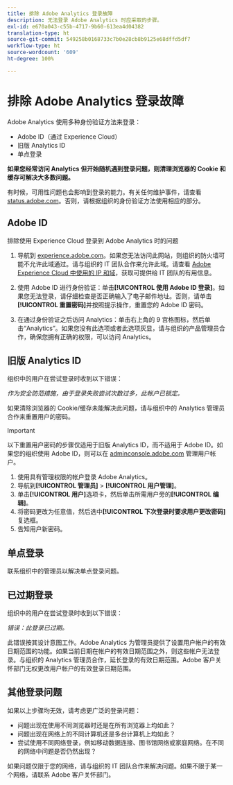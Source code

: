 ```yaml
---
title: 排除 Adobe Analytics 登录故障
description: 无法登录 Adobe Analytics 时应采取的步骤。
exl-id: e670a043-c55b-4717-9b60-613ea4d04382
translation-type: ht
source-git-commit: 549258b0168733c7b0e28cb8b9125e68dffd5df7
workflow-type: ht
source-wordcount: '609'
ht-degree: 100%

---
```


# 排除 Adobe Analytics 登录故障

Adobe Analytics 使用多种身份验证方法来登录：

* Adobe ID（通过 Experience Cloud）
* 旧版 Analytics ID
* 单点登录

**如果您经常访问 Analytics 但开始随机遇到登录问题，则清理浏览器的 Cookie 和缓存可解决大多数问题。**

有时候，可用性问题也会影响到登录的能力。有关任何维护事件，请查看 [status.adobe.com](https://status.adobe.com)。否则，请根据组织的身份验证方法使用相应的部分。

## Adobe ID

排除使用 Experience Cloud 登录到 Adobe Analytics 时的问题

1. 导航到 [experience.adobe.com](https://experience.adobe.com)。如果您无法访问此网站，则组织的防火墙可能不允许此域通过。请与组织的 IT 团队合作来允许此域。请查看 [Adobe Experience Cloud 中使用的 IP 和域](https://helpx.adobe.com/cn/analytics/kb/adobe-ip-addresses.html)，获取可提供给 IT 团队的有用信息。

2. 使用 Adobe ID 进行身份验证：单击&#x200B;**[!UICONTROL 使用 Adobe ID 登录]**。如果您无法登录，请仔细检查是否正确输入了电子邮件地址。否则，请单击&#x200B;**[!UICONTROL 重置密码]**&#x200B;并按照提示操作，重置您的 Adobe ID 密码。

3. 在通过身份验证之后访问 Analytics：单击右上角的 9 宫格图标，然后单击“Analytics”。如果您没有此选项或者此选项灰显，请与组织的产品管理员合作，确保您拥有正确的权限，可以访问 Analytics。

## 旧版 Analytics ID

组织中的用户在尝试登录时收到以下错误：

*作为安全防范措施，由于登录失败尝试次数过多，此帐户已锁定。*

如果清除浏览器的 Cookie/缓存未能解决此问题，请与组织中的 Analytics 管理员合作来重置用户的密码。

>[!IMPORTANT]
>
>以下重置用户密码的步骤仅适用于旧版 Analytics ID，而不适用于 Adobe ID。如果您的组织使用 Adobe ID，则可以在 [adminconsole.adobe.com](https://adminconsole.adobe.com) 管理用户帐户。

1. 使用具有管理权限的帐户登录 Adobe Analytics。
2. 导航到&#x200B;**[!UICONTROL 管理员]** > **[!UICONTROL 用户管理]**。
3. 单击&#x200B;**[!UICONTROL 用户]**&#x200B;选项卡，然后单击所需用户旁的&#x200B;**[!UICONTROL 编辑]**。
4. 将密码更改为任意值，然后选中&#x200B;**[!UICONTROL 下次登录时要求用户更改密码]**&#x200B;复选框。
5. 告知用户新密码。

## 单点登录

联系组织中的管理员以解决单点登录问题。

## 已过期登录

组织中的用户在尝试登录时收到以下错误：

*错误：此登录已过期。*

此错误按其设计意图工作。Adobe Analytics 为管理员提供了设置用户帐户的有效日期范围的功能。如果当前日期在帐户的有效日期范围之外，则这些帐户无法登录。与组织的 Analytics 管理员合作，延长登录的有效日期范围。Adobe 客户关怀部门无权更改用户帐户的有效登录日期范围。

## 其他登录问题

如果以上步骤均无效，请考虑更广泛的登录问题：

* 问题出现在使用不同浏览器时还是在所有浏览器上均如此？
* 问题出现在网络上的不同计算机还是多台计算机上均如此？
* 尝试使用不同网络登录，例如移动数据连接、图书馆网络或家庭网络。在不同的网络中问题是否仍然出现？

如果问题仅限于您的网络，请与组织的 IT 团队合作来解决问题。如果不限于某一个网络，请联系 Adobe 客户关怀部门。
